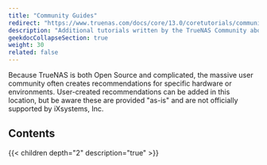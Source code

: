 ```yaml
---
title: "Community Guides"
redirect: "https://www.truenas.com/docs/core/13.0/coretutorials/communityguides/"
description: "Additional tutorials written by the TrueNAS Community about TrueNAS CORE configuration and use cases."
geekdocCollapseSection: true
weight: 30
related: false
---
```


Because TrueNAS is both Open Source and complicated, the massive user community often creates recommendations for specific hardware or environments.
User-created recommendations can be added in this location, but be aware these are provided "as-is" and are not officially supported by iXsystems, Inc.

<div class="noprint">

## Contents

{{< children depth="2" description="true" >}}

</div>
